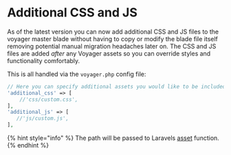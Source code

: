 # Additional CSS and JS

As of the latest version you can now add additional CSS and JS files to the voyager master blade without having to copy or modify the blade file itself removing potential manual migration headaches later on. The CSS and JS files are added _after_ any Voyager assets so you can override styles and functionality comfortably.

This is all handled via the `voyager.php` config file:

```php
// Here you can specify additional assets you would like to be included in the master.blade
'additional_css' => [
    //'css/custom.css',
],
'additional_js' => [
   //'js/custom.js',
],
```

{% hint style="info" %}
The path will be passed to Laravels [asset](https://laravel.com/docs/helpers#method-asset) function.
{% endhint %}
